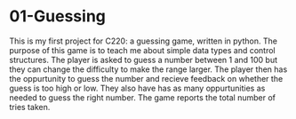 # 01-Guessing
This is my first project for C220: a guessing game, written in python. The purpose of this game is to teach me about simple data types and control structures.
The player is asked to guess a number between 1 and 100 but they can change the difficulty to make the range larger. The player then has the oppurtunity to guess the number and recieve feedback on whether the guess is too high or low. They also have has as many oppurtunities as needed to guess the right number. The game reports the total number of tries taken.
